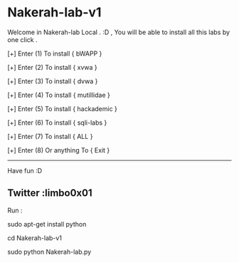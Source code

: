 # Nakerah-lab-v1
Welcome in Nakerah-lab Local . :D  , You will be able to install all this labs by one click .
 
 [+] Enter (1) To install { bWAPP      }
 
 [+] Enter (2) To install { xvwa       }
 
 [+] Enter (3) To install { dvwa       }
 
 [+] Enter (4) To install { mutillidae }
 
 [+] Enter (5) To install { hackademic }
 
 [+] Enter (6) To install { sqli-labs  }
 
 [+] Enter (7) To install { ALL        }
 
 [+] Enter (8) Or anything To  { Exit  }
 
 -----------------------------
 Have fun :D 

Twitter :limbo0x01
------------------------------
Run : 

sudo apt-get install python

cd Nakerah-lab-v1

sudo python Nakerah-lab.py

